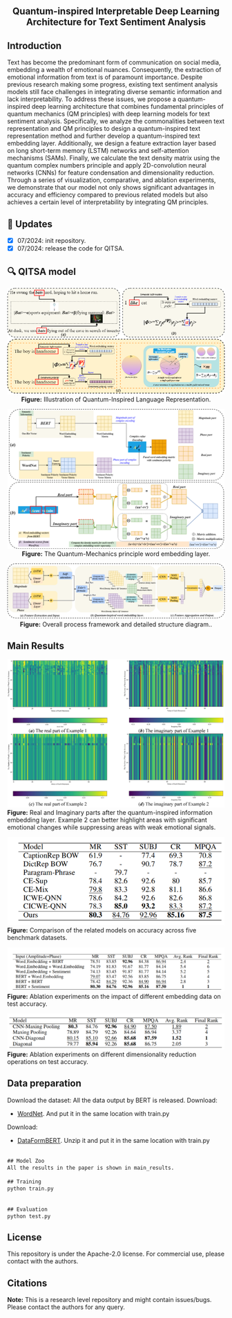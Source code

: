 <div align="center"> 

## Quantum-inspired Interpretable Deep Learning Architecture for Text Sentiment Analysis

</div>


</div>

## Introduction

Text has become the predominant form of communication on social media, embedding a wealth of emotional nuances. Consequently, the extraction of emotional information from text is of paramount importance. Despite previous research making some progress, existing text sentiment analysis models still face challenges in integrating diverse semantic information and lack interpretability. To address these issues, we propose a quantum-inspired deep learning architecture that combines fundamental principles of quantum mechanics (QM principles) with deep learning models for text sentiment analysis.  Specifically, we analyze the commonalities between text representation and QM principles to design a quantum-inspired text representation method and further develop a quantum-inspired text embedding layer. Additionally, we design a feature extraction layer based on long short-term memory (LSTM) networks and self-attention mechanisms (SAMs). Finally, we calculate the text density matrix using the quantum complex numbers principle and apply 2D-convolution neural networks (CNNs) for feature condensation and dimensionality reduction. Through a series of visualization, comparative, and ablation experiments, we demonstrate that our model not only shows significant advantages in accuracy and efficiency compared to previous related models but also achieves a certain level of interpretability by integrating QM principles.

## 🚀 Updates
- [x] 07/2024: init repository.
- [x] 07/2024: release the code for QITSA.

## 🔍 QITSA model

<div align="center"> 

![QITSA](./figs/QITSA_1.png)
**Figure:** Illustration of Quantum-Inspired Language Representation.

![QITSA](./figs/QITSA_2.png)
**Figure:** The Quantum-Mechanics principle word embedding layer.

![QITSA](./figs/QITSA_3.png)
**Figure:** Overall process framework and detailed structure diagram..

</div>

## Main Results
![QITSA](./figs/QITSA_4.png)
**Figure:** Real and Imaginary parts after the quantum-inspired information embedding layer. Example 2 can better highlight areas with significant emotional changes while suppressing areas with weak emotional signals.

![QITSA](./figs/QITSA_5.png)
**Figure:** Comparison of the related models on accuracy across five benchmark datasets.

![QITSA](./figs/QITSA_6.png)
**Figure:** Ablation experiments on the impact of different embedding data on test accuracy.

![QITSA](./figs/QITSA_7.png)
**Figure:** Ablation experiments on different dimensionality reduction operations on test accuracy.


## Data preparation
Download the dataset:
All the data output by BERT is released.
Download:
- [WordNet](https://drive.google.com/file/d/1zDPySBmsagwY1jIqzYejOOci-oFe51oe/view?usp=sharing).
And put it in the same location with train.py

Download:
- [DataFormBERT](https://drive.google.com/drive/folders/1jGfXsjbmHRR3au_KWDcVkiupedlLs0aG?usp=sharing).
Unzip it and put it in the same location with train.py

```

## Model Zoo
All the results in the paper is shown in main_results.

## Training
python train.py


## Evaluation
python test.py
```

## License
This repository is under the Apache-2.0 license. For commercial use, please contact with the authors.


## Citations

**Note:** This is a research level repository and might contain issues/bugs. Please contact the authors for any query.
